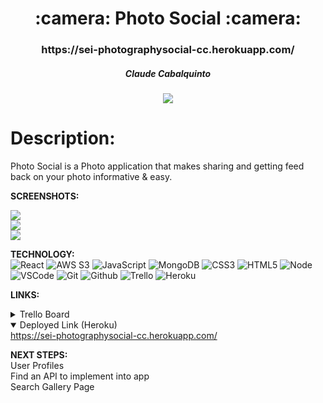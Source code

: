 <div align="center">
<h1>
:camera:  Photo Social  :camera:
</h1>

<h3>https://sei-photographysocial-cc.herokuapp.com/</h3>



<h5>Claude Cabalquinto</h5>
<a href="https://www.linkedin.com/in/claudecabalquinto/" target="_blank">
<img
  src="https://img.shields.io/badge/-@claudecabalquinto-blue?style=flat&logo=Linkedin&logoColor=white"/>
</a>

</div>





<h1>Description:</h1>
<p>
Photo Social is a Photo  application that makes sharing and getting feed back on your photo informative & easy.
</p>
</div>

**SCREENSHOTS:**<br>

<img src = "https://i.imgur.com/aJSV8Zg.png" />
<br>
<img src = "https://i.imgur.com/UMJUjDF.png" />
<br>
<img src = "https://i.imgur.com/RCJEc82.png" />


**TECHNOLOGY:**<br>
![React](https://img.shields.io/badge/-React-05122A?style=flat&logo=react)
![AWS S3](https://img.shields.io/badge/-AWS_S3-05122A?style=flat&logo=amazons3)
![JavaScript](https://img.shields.io/badge/-JavaScript-05122A?style=flat&logo=javascript)
![MongoDB](https://img.shields.io/badge/-MongoDB-05122A?style=flat&logo=mongodb)
![CSS3](https://img.shields.io/badge/-CSS-05122A?style=flat&logo=css3)
![HTML5](https://img.shields.io/badge/-HTML5-05122A?style=flat&logo=html5)
![Node](https://img.shields.io/badge/-Node.js-05122A?style=flat&logo=node.js)
![VSCode](https://img.shields.io/badge/-VS_Code-05122A?style=flat&logo=visualstudio)
![Git](https://img.shields.io/badge/-Git-05122A?style=flat&logo=git)
![Github](https://img.shields.io/badge/-GitHub-05122A?style=flat&logo=github)
![Trello](https://img.shields.io/badge/-Trello-05122A?style=flat&logo=trello)
![Heroku](https://img.shields.io/badge/-Heroku-05122A?style=flat&logo=heroku)



**LINKS:**<br>
<details>
 <summary>Trello Board</summary>
  <a href="https://trello.com/b/minM91Ck/project-4"
    >https://trello.com/b/minM91Ck/project-4</a
  >
</details>


<details open>
  <summary>Deployed Link (Heroku)</summary>
  <a href="https://sei-photographysocial-cc.herokuapp.com/"
    >https://sei-photographysocial-cc.herokuapp.com/</a
  >
</details>

**NEXT STEPS:**<br>
User Profiles<br>
Find an API to implement into app<br>
Search Gallery Page <br>